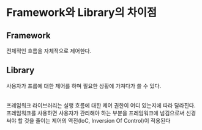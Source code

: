 Framework와 Library의 차이점
==

## Framework<br>
전체적인 흐름을 자체적으로 제어한다.

## Library<br>
사용자가 프름에 대한 제어를 하며 필요한 상황에 가져다가 쓸 수 있다.

<br>
프레임워크 라이브러리는 실행 흐름에 대한 제어 권한이 어디 있는지에 따라 달라진다.<br>
프레임워크를 사용하면 사용자가 관리해야 하는 부분을 프레임워크에 넘김으로써 신경써야 할 것을 줄이는 제어의 역전(IoC, Inversion Of Control)이 적용된다